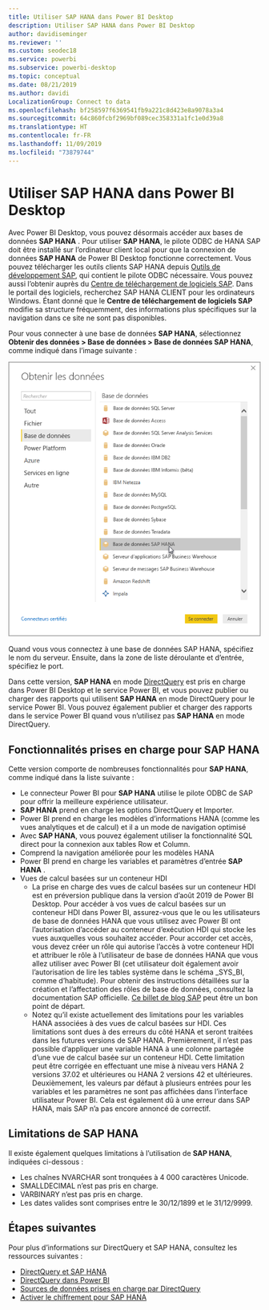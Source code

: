 ```yaml
---
title: Utiliser SAP HANA dans Power BI Desktop
description: Utiliser SAP HANA dans Power BI Desktop
author: davidiseminger
ms.reviewer: ''
ms.custom: seodec18
ms.service: powerbi
ms.subservice: powerbi-desktop
ms.topic: conceptual
ms.date: 08/21/2019
ms.author: davidi
LocalizationGroup: Connect to data
ms.openlocfilehash: bf258597f6369541fb9a221c8d423e8a9078a3a4
ms.sourcegitcommit: 64c860fcbf2969bf089cec358331a1fc1e0d39a8
ms.translationtype: HT
ms.contentlocale: fr-FR
ms.lasthandoff: 11/09/2019
ms.locfileid: "73879744"
---
```

# <a name="use-sap-hana-in-power-bi-desktop"></a>Utiliser SAP HANA dans Power BI Desktop
Avec Power BI Desktop, vous pouvez désormais accéder aux bases de données **SAP HANA** . Pour utiliser **SAP HANA**, le pilote ODBC de HANA SAP doit être installé sur l’ordinateur client local pour que la connexion de données **SAP HANA** de Power BI Desktop fonctionne correctement. Vous pouvez télécharger les outils clients SAP HANA depuis [Outils de développement SAP](https://tools.hana.ondemand.com/#hanatools), qui contient le pilote ODBC nécessaire. Vous pouvez aussi l’obtenir auprès du [Centre de téléchargement de logiciels SAP](https://support.sap.com/swdc). Dans le portail des logiciels, recherchez SAP HANA CLIENT pour les ordinateurs Windows. Étant donné que le **Centre de téléchargement de logiciels SAP** modifie sa structure fréquemment, des informations plus spécifiques sur la navigation dans ce site ne sont pas disponibles.

Pour vous connecter à une base de données **SAP HANA**, sélectionnez **Obtenir des données > Base de données > Base de données SAP HANA**, comme indiqué dans l’image suivante :

![](media/desktop-sap-hana/sap-hana-1.png)

Quand vous vous connectez à une base de données SAP HANA, spécifiez le nom du serveur. Ensuite, dans la zone de liste déroulante et d’entrée, spécifiez le port.

Dans cette version, **SAP HANA** en mode [DirectQuery](desktop-directquery-sap-hana.md) est pris en charge dans Power BI Desktop et le service Power BI, et vous pouvez publier ou charger des rapports qui utilisent **SAP HANA** en mode DirectQuery pour le service Power BI. Vous pouvez également publier et charger des rapports dans le service Power BI quand vous n’utilisez pas **SAP HANA** en mode DirectQuery.

## <a name="supported-features-for-sap-hana"></a>Fonctionnalités prises en charge pour SAP HANA
Cette version comporte de nombreuses fonctionnalités pour **SAP HANA**, comme indiqué dans la liste suivante :

* Le connecteur Power BI pour **SAP HANA** utilise le pilote ODBC de SAP pour offrir la meilleure expérience utilisateur.
* **SAP HANA** prend en charge les options DirectQuery et Importer.
* Power BI prend en charge les modèles d’informations HANA (comme les vues analytiques et de calcul) et il a un mode de navigation optimisé
* Avec **SAP HANA**, vous pouvez également utiliser la fonctionnalité SQL direct pour la connexion aux tables Row et Column.
* Comprend la navigation améliorée pour les modèles HANA
* Power BI prend en charge les variables et paramètres d’entrée **SAP HANA** .
* Vues de calcul basées sur un conteneur HDI
  * La prise en charge des vues de calcul basées sur un conteneur HDI est en préversion publique dans la version d’août 2019 de Power BI Desktop. Pour accéder à vos vues de calcul basées sur un conteneur HDI dans Power BI, assurez-vous que le ou les utilisateurs de base de données HANA que vous utilisez avec Power BI ont l’autorisation d’accéder au conteneur d’exécution HDI qui stocke les vues auxquelles vous souhaitez accéder. Pour accorder cet accès, vous devez créer un rôle qui autorise l’accès à votre conteneur HDI et attribuer le rôle à l’utilisateur de base de données HANA que vous allez utiliser avec Power BI (cet utilisateur doit également avoir l’autorisation de lire les tables système dans le schéma \_SYS\_BI, comme d’habitude). Pour obtenir des instructions détaillées sur la création et l’affectation des rôles de base de données, consultez la documentation SAP officielle. [Ce billet de blog SAP](https://blogs.sap.com/2018/01/24/the-easy-way-to-make-your-hdi-container-accessible-to-a-classic-database-user/) peut être un bon point de départ.
  * Notez qu’il existe actuellement des limitations pour les variables HANA associées à des vues de calcul basées sur HDI. Ces limitations sont dues à des erreurs du côté HANA et seront traitées dans les futures versions de SAP HANA. Premièrement, il n’est pas possible d’appliquer une variable HANA à une colonne partagée d’une vue de calcul basée sur un conteneur HDI. Cette limitation peut être corrigée en effectuant une mise à niveau vers HANA 2 versions 37.02 et ultérieures ou HANA 2 versions 42 et ultérieures. Deuxièmement, les valeurs par défaut à plusieurs entrées pour les variables et les paramètres ne sont pas affichées dans l’interface utilisateur Power BI. Cela est également dû à une erreur dans SAP HANA, mais SAP n’a pas encore annoncé de correctif.

## <a name="limitations-of-sap-hana"></a>Limitations de SAP HANA
Il existe également quelques limitations à l’utilisation de **SAP HANA**, indiquées ci-dessous :

* Les chaînes NVARCHAR sont tronquées à 4 000 caractères Unicode.
* SMALLDECIMAL n’est pas pris en charge.
* VARBINARY n’est pas pris en charge.
* Les dates valides sont comprises entre le 30/12/1899 et le 31/12/9999.


## <a name="next-steps"></a>Étapes suivantes
Pour plus d’informations sur DirectQuery et SAP HANA, consultez les ressources suivantes :

* [DirectQuery et SAP HANA](desktop-directquery-sap-hana.md)
* [DirectQuery dans Power BI](desktop-directquery-about.md)
* [Sources de données prises en charge par DirectQuery](desktop-directquery-data-sources.md)
* [Activer le chiffrement pour SAP HANA](desktop-sap-hana-encryption.md)


